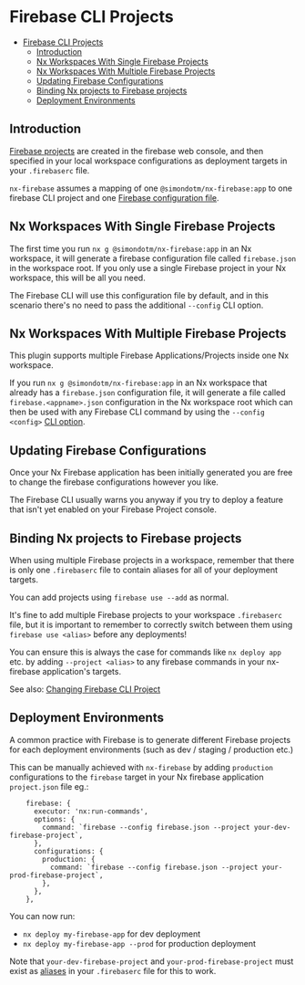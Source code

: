 # Firebase CLI Projects

- [Firebase CLI Projects](#firebase-cli-projects)
  - [Introduction](#introduction)
  - [Nx Workspaces With Single Firebase Projects](#nx-workspaces-with-single-firebase-projects)
  - [Nx Workspaces With Multiple Firebase Projects](#nx-workspaces-with-multiple-firebase-projects)
  - [Updating Firebase Configurations](#updating-firebase-configurations)
  - [Binding Nx projects to Firebase projects](#binding-nx-projects-to-firebase-projects)
  - [Deployment Environments](#deployment-environments)

## Introduction

[Firebase projects](https://firebase.google.com/docs/projects/learn-more) are created in the firebase web console, and then specified in your local workspace configurations as deployment targets in your `.firebaserc` file.

`nx-firebase` assumes a mapping of one `@simondotm/nx-firebase:app` to one firebase CLI project and one [Firebase configuration file](./nx-firebase-project-structure.md#firebase-function-configs).

## Nx Workspaces With Single Firebase Projects

The first time you run `nx g @simondotm/nx-firebase:app` in an Nx workspace, it will generate a firebase configuration file called `firebase.json` in the workspace root. If you only use a single Firebase project in your Nx workspace, this will be all you need.

The Firebase CLI will use this configuration file by default, and in this scenario there's no need to pass the additional `--config` CLI option.

## Nx Workspaces With Multiple Firebase Projects

This plugin supports multiple Firebase Applications/Projects inside one Nx workspace.

If you run `nx g @simondotm/nx-firebase:app` in an Nx workspace that already has a `firebase.json` configuration file, it will generate a file called `firebase.<appname>.json` configuration in the Nx workspace root which can then be used with any Firebase CLI command by using the `--config <config>` [CLI option](https://firebase.google.com/docs/cli#initialize_a_firebase_project).

## Updating Firebase Configurations

Once your Nx Firebase application has been initially generated you are free to change the firebase configurations however you like.

The Firebase CLI usually warns you anyway if you try to deploy a feature that isn't yet enabled on your Firebase Project console.

## Binding Nx projects to Firebase projects

When using multiple Firebase projects in a workspace, remember that there is only one `.firebaserc` file to contain aliases for all of your deployment targets.

You can add projects using `firebase use --add` as normal.

It's fine to add multiple Firebase projects to your workspace `.firebaserc` file, but it is important to remember to correctly switch between them using `firebase use <alias>` before any deployments!

You can ensure this is always the case for commands like `nx deploy app` etc. by adding `--project <alias>` to any firebase commands in your nx-firebase application's targets.

See also: [Changing Firebase CLI Project](./nx-firebase-sync.md#changing-firebase-cli-project)

## Deployment Environments

A common practice with Firebase is to generate different Firebase projects for each deployment environments (such as dev / staging / production etc.)

This can be manually achieved with `nx-firebase` by adding `production` configurations to the `firebase` target in your Nx firebase application `project.json` file eg.:

```
    firebase: {
      executor: 'nx:run-commands',
      options: {
        command: `firebase --config firebase.json --project your-dev-firebase-project`,
      },
      configurations: {
        production: {
          command: `firebase --config firebase.json --project your-prod-firebase-project`,
        },
      },
    },
```

You can now run:

- `nx deploy my-firebase-app` for dev deployment
- `nx deploy my-firebase-app --prod` for production deployment

Note that `your-dev-firebase-project` and `your-prod-firebase-project` must exist as [aliases](https://firebase.google.com/docs/cli#project_aliases) in your `.firebaserc` file for this to work.

